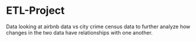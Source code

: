 # ETL-Project

Data looking at airbnb data vs city crime census data to further analyze how changes in the two data have relationships with one another.
